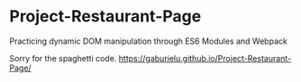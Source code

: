 # Project-Restaurant-Page
Practicing dynamic DOM manipulation through ES6 Modules and Webpack

Sorry for the spaghetti code.
https://gaburielu.github.io/Project-Restaurant-Page/
